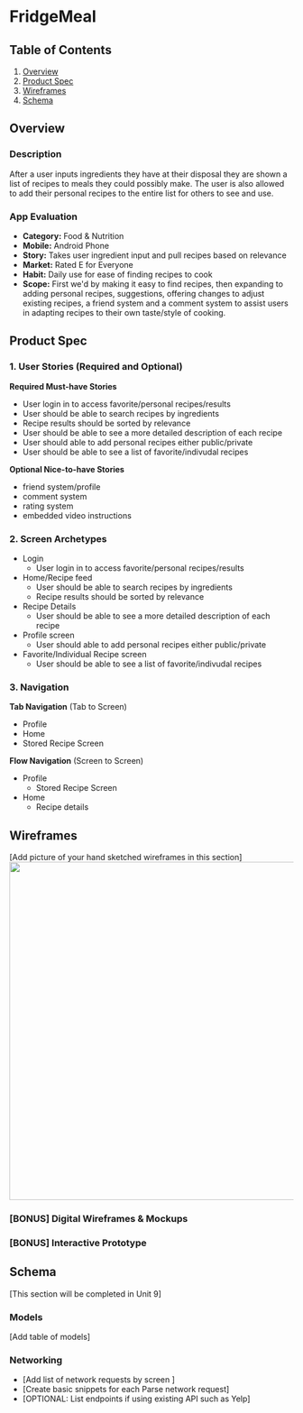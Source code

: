 
# FridgeMeal

## Table of Contents
1. [Overview](#Overview)
1. [Product Spec](#Product-Spec)
1. [Wireframes](#Wireframes)
2. [Schema](#Schema)

## Overview
### Description
After a user inputs ingredients they have at their disposal they are shown a list of recipes to meals they could possibly make. The user is also allowed to add their personal recipes to the entire list for others to see and use. 

### App Evaluation

- **Category:** Food & Nutrition
- **Mobile:** Android Phone
- **Story:** Takes user ingredient input and pull recipes based on relevance
- **Market:** Rated E for Everyone
- **Habit:** Daily use for ease of finding recipes to cook
- **Scope:** First we'd by making it easy to find recipes, then expanding to adding personal recipes, suggestions, offering changes to adjust existing recipes, a friend system and a comment system to assist users in adapting recipes to their own taste/style of cooking.

## Product Spec

### 1. User Stories (Required and Optional)

**Required Must-have Stories**

* User login in to access favorite/personal recipes/results
* User should be able to search recipes by ingredients
* Recipe results should be sorted by relevance
* User should be able to see a more detailed description of each recipe
* User should able to add personal recipes either public/private
* User should be able to see a list of favorite/indivudal recipes

**Optional Nice-to-have Stories**

* friend system/profile
* comment system
* rating system
* embedded video instructions

### 2. Screen Archetypes

* Login
   * User login in to access favorite/personal recipes/results
* Home/Recipe feed
   * User should be able to search recipes by ingredients
   * Recipe results should be sorted by relevance
* Recipe Details
    * User should be able to see a more detailed description of each recipe
* Profile screen
   * User should able to add personal recipes either public/private 
* Favorite/Individual Recipe screen
   * User should be able to see a list of favorite/indivudal recipes
### 3. Navigation

**Tab Navigation** (Tab to Screen)

* Profile
* Home
* Stored Recipe Screen

**Flow Navigation** (Screen to Screen)

* Profile
   * Stored Recipe Screen
* Home
   * Recipe details

## Wireframes
[Add picture of your hand sketched wireframes in this section]
<img src="YOUR_WIREFRAME_IMAGE_URL" width=600>

### [BONUS] Digital Wireframes & Mockups

### [BONUS] Interactive Prototype

## Schema 
[This section will be completed in Unit 9]
### Models
[Add table of models]
### Networking
- [Add list of network requests by screen ]
- [Create basic snippets for each Parse network request]
- [OPTIONAL: List endpoints if using existing API such as Yelp]